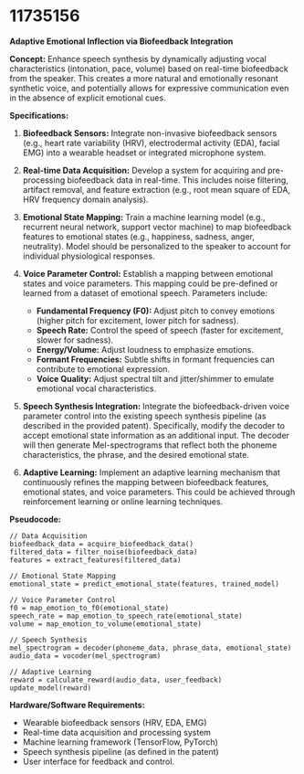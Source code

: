 # 11735156

**Adaptive Emotional Inflection via Biofeedback Integration**

**Concept:** Enhance speech synthesis by dynamically adjusting vocal characteristics (intonation, pace, volume) based on real-time biofeedback from the speaker. This creates a more natural and emotionally resonant synthetic voice, and potentially allows for expressive communication even in the absence of explicit emotional cues.

**Specifications:**

1.  **Biofeedback Sensors:** Integrate non-invasive biofeedback sensors (e.g., heart rate variability (HRV), electrodermal activity (EDA), facial EMG) into a wearable headset or integrated microphone system.

2.  **Real-time Data Acquisition:** Develop a system for acquiring and pre-processing biofeedback data in real-time. This includes noise filtering, artifact removal, and feature extraction (e.g., root mean square of EDA, HRV frequency domain analysis).

3.  **Emotional State Mapping:** Train a machine learning model (e.g., recurrent neural network, support vector machine) to map biofeedback features to emotional states (e.g., happiness, sadness, anger, neutrality).  Model should be personalized to the speaker to account for individual physiological responses.

4.  **Voice Parameter Control:** Establish a mapping between emotional states and voice parameters. This mapping could be pre-defined or learned from a dataset of emotional speech. Parameters include:

    *   **Fundamental Frequency (F0):**  Adjust pitch to convey emotions (higher pitch for excitement, lower pitch for sadness).
    *   **Speech Rate:**  Control the speed of speech (faster for excitement, slower for sadness).
    *   **Energy/Volume:**  Adjust loudness to emphasize emotions.
    *   **Formant Frequencies:** Subtle shifts in formant frequencies can contribute to emotional expression.
    *   **Voice Quality:** Adjust spectral tilt and jitter/shimmer to emulate emotional vocal characteristics.

5.  **Speech Synthesis Integration:** Integrate the biofeedback-driven voice parameter control into the existing speech synthesis pipeline (as described in the provided patent). Specifically, modify the decoder to accept emotional state information as an additional input.  The decoder will then generate Mel-spectrograms that reflect both the phoneme characteristics, the phrase, and the desired emotional state.

6.  **Adaptive Learning:** Implement an adaptive learning mechanism that continuously refines the mapping between biofeedback features, emotional states, and voice parameters.  This could be achieved through reinforcement learning or online learning techniques.

**Pseudocode:**

```
// Data Acquisition
biofeedback_data = acquire_biofeedback_data()
filtered_data = filter_noise(biofeedback_data)
features = extract_features(filtered_data)

// Emotional State Mapping
emotional_state = predict_emotional_state(features, trained_model)

// Voice Parameter Control
f0 = map_emotion_to_f0(emotional_state)
speech_rate = map_emotion_to_speech_rate(emotional_state)
volume = map_emotion_to_volume(emotional_state)

// Speech Synthesis
mel_spectrogram = decoder(phoneme_data, phrase_data, emotional_state)
audio_data = vocoder(mel_spectrogram)

// Adaptive Learning
reward = calculate_reward(audio_data, user_feedback)
update_model(reward)
```

**Hardware/Software Requirements:**

*   Wearable biofeedback sensors (HRV, EDA, EMG)
*   Real-time data acquisition and processing system
*   Machine learning framework (TensorFlow, PyTorch)
*   Speech synthesis pipeline (as defined in the patent)
*   User interface for feedback and control.
